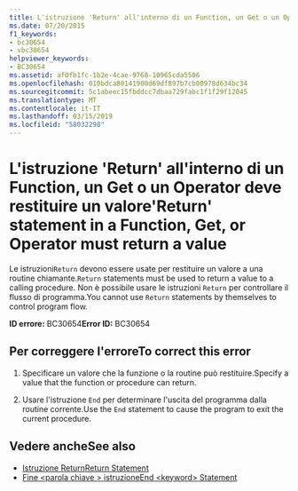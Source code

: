 ```yaml
---
title: L'istruzione 'Return' all'interno di un Function, un Get o un Operator deve restituire un valore
ms.date: 07/20/2015
f1_keywords:
- bc30654
- vbc30654
helpviewer_keywords:
- BC30654
ms.assetid: af0fb1fc-1b2e-4cae-9768-10965cda5506
ms.openlocfilehash: 010bdca80141900d69df897b7cb00978d634bc34
ms.sourcegitcommit: 5c1abeec15fbddcc7dbaa729fabc1f1f29f12045
ms.translationtype: MT
ms.contentlocale: it-IT
ms.lasthandoff: 03/15/2019
ms.locfileid: "58032298"
---
```

# <a name="return-statement-in-a-function-get-or-operator-must-return-a-value"></a><span data-ttu-id="aa247-102">L'istruzione 'Return' all'interno di un Function, un Get o un Operator deve restituire un valore</span><span class="sxs-lookup"><span data-stu-id="aa247-102">'Return' statement in a Function, Get, or Operator must return a value</span></span>
<span data-ttu-id="aa247-103">Le istruzioni`Return` devono essere usate per restituire un valore a una routine chiamante.</span><span class="sxs-lookup"><span data-stu-id="aa247-103">`Return` statements must be used to return a value to a calling procedure.</span></span> <span data-ttu-id="aa247-104">Non è possibile usare le istruzioni `Return` per controllare il flusso di programma.</span><span class="sxs-lookup"><span data-stu-id="aa247-104">You cannot use `Return` statements by themselves to control program flow.</span></span>  
  
 <span data-ttu-id="aa247-105">**ID errore:** BC30654</span><span class="sxs-lookup"><span data-stu-id="aa247-105">**Error ID:** BC30654</span></span>  
  
## <a name="to-correct-this-error"></a><span data-ttu-id="aa247-106">Per correggere l'errore</span><span class="sxs-lookup"><span data-stu-id="aa247-106">To correct this error</span></span>  
  
1.  <span data-ttu-id="aa247-107">Specificare un valore che la funzione o la routine può restituire.</span><span class="sxs-lookup"><span data-stu-id="aa247-107">Specify a value that the function or procedure can return.</span></span>  
  
2.  <span data-ttu-id="aa247-108">Usare l'istruzione `End` per determinare l'uscita del programma dalla routine corrente.</span><span class="sxs-lookup"><span data-stu-id="aa247-108">Use the `End` statement to cause the program to exit the current procedure.</span></span>  
  
## <a name="see-also"></a><span data-ttu-id="aa247-109">Vedere anche</span><span class="sxs-lookup"><span data-stu-id="aa247-109">See also</span></span>

- [<span data-ttu-id="aa247-110">Istruzione Return</span><span class="sxs-lookup"><span data-stu-id="aa247-110">Return Statement</span></span>](../../visual-basic/language-reference/statements/return-statement.md)
- [<span data-ttu-id="aa247-111">Fine \<parola chiave > istruzione</span><span class="sxs-lookup"><span data-stu-id="aa247-111">End \<keyword> Statement</span></span>](../../visual-basic/language-reference/statements/end-keyword-statement.md)
